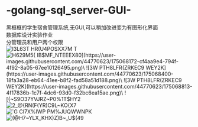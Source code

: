 # -golang-sql_server-GUI-
黑框框的学生宿舍管理系统,无GUI,可以稍加改进变为有图形化界面\
数据库设计实验作业\
分管理员和用户两个权限\
![I3L63`T HR(U4POSXX7M` T](https://user-images.githubusercontent.com/44770623/175068150-56d552df-2b02-485c-a77b-e50c593ed4ef.png)\
![H629M5{ IB$MF_N`TEEEX80](https://user-images.githubusercontent.com/44770623/175068172-cf4aa9e4-794f-4f92-8a05-67ee10126495.png)\
![3W PTH8LFR(ZRKEC9 WEY2K](https://user-images.githubusercontent.com/44770623/175068400-18fa3a28-eb64-41ee-b8f2-fad58a51d188.png)\
![3W PTH8LFR(ZRKEC9 WEY2K](https://user-images.githubusercontent.com/44770623/175068813-4f17836b-1c7f-4dc6-93d0-f32bc6ea15ae.png)\
![{~S`9O37YVJRZ~P0%1T$HY2](https://user-images.githubusercontent.com/44770623/175068224-4560199d-cc4f-4b62-8501-84cc977f5f7a.png)\
![`2_@{RN(F(YR)C9`L~KO{X7](https://user-images.githubusercontent.com/44770623/175068241-9e56a7f7-ba2f-49b4-9029-6e0750770c8b.png)\
![`G CI7X%IWP PM%JUQWWNPK](https://user-images.githubusercontent.com/44770623/175068274-c5af8c0e-0d2c-4061-9cb2-bbd4ca956cac.png)\
![(@H7~YLX_KHX)Z)B~_U$(49](https://user-images.githubusercontent.com/44770623/175068300-9021e7ec-85da-47b0-8e7e-6f2dd8171873.png)
